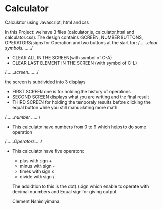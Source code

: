 # Calculator
Calculator using Javascript, html and css

In this Project: we have 3 files (calculator.js, calculator.html and calculator.css).
The design contains (SCREEN, NUMBER BUTTONS, OPERATORS/signs for Operation and two buttons at the start for:
    /*......clear symbols.......*/
* CLEAR ALL IN THE SCREEN(with symbol of C-A)
* CLEAR LAST ELEMENT IN THE SCREEN (with symbol of C-L)

/*......screen.......*/

the screen is subdivided into 3 displays

* FIRST SCREEN one is for holding the history of  operations
* SECOND SCREEN displays what you are writing and the final result
* THIRD SCREEN for holding the temporaly results before clicking the equal button while you still manupilating more math.

/*......number ......*/
* This calculator have numbers from 0 to 9 which helps to do some operation

/*......Operators.....*/

* This calculator have five operators:
  - plus with sign +
  - minus with sign -
  - times with sign x
  - divide with sign /


  The addidtion to this is the dot(.) sign which enable to operate with decimal nuumbers and Equal sign for giving output.


  Clement Nshimiyimana.




